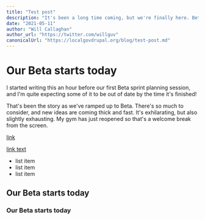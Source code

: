 ```yaml
---
title: "Test post"
description: "It's been a long time coming, but we're finally here. Beta work starts today and continues for 10 sprints."
date: "2021-05-11"
author: "Will Callaghan"
author_url: "https://twitter.com/willguv"
canonicalUrl: "https://localgovdrupal.org/blog/test-post.md"
---
```


# Our Beta starts today

I started writing this an hour before our first Beta sprint planning session, and I'm quite expecting some of it to be out of date by the time it's finished!

That's been the story as we've ramped up to Beta. There's so much to consider, and new ideas are coming thick and fast. It's exhilarating, but also slightly exhausting. My gym has just reopened so that's a welcome break from the screen.

[link](https://localgovdrupal.org/blog/test-post.md)

[link text](https://localgovdrupal.org/blog/test-post.md)

* list item
* list item
* list item

## Our Beta starts today

### Our Beta starts today
